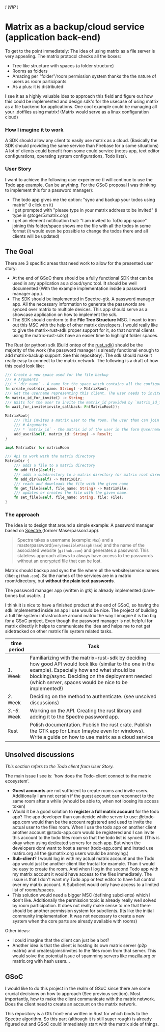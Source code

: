 _! WIP !_
# Matrix as a backup/cloud service (application back-end)

To get to the point immediately: The idea of using matrix as a file server is very appealing. The matrix protocol checks all the boxes:
 - Tree like structure with spaces (a folder structure)
 - Rooms as folders
 - Amazing per "folder"/room permission system thanks the the nature of users as room participants
 - As a plus: it is distributed

I see it as a highly valuable idea to approach this field and figure out how this could be implemented and design sdk's for the usecase of using matrix as a file backend for applications.
One cool example could be managing all your .dotfiles using matrix! (Matrix would serve as a linux configuration cloud)

### How I imagine it to work
A SDK should allow any client to easily use matrix as a cloud. (Basically the SDK should providing the same service than Firebase for a some situations)
A lot of clients could benefit from some could service (notes app, text editor configurations, operating system configurations, Todo lists).

### User Story

I want to achieve the following user experience (I will continue to use the Todo app example. Can be anything. For the GSoC proposal I was thinking to implement this for a password manager):

 - The todo app gives me the option: "sync and backup your todos using matrix" (I click on it)
 - I get prompted with "please type in your matrix address to be invited" (i type in @toger5:matrix.org)
 - I get an element notification that: "I am invited to ToDo app space" joining this folder/space shows me the file with all the todos in some format (it would even be possible to change the todos there and all clients will be updated)
## The Goal
There are 3 specific areas that need work to allow for the presented user story:
 - At the end of GSoC there should be a fully functional SDK that can be used in any application as a cloud/sync tool. It should be well documented (With the example implementation inside a password manager app.).
 - The SDK should be implemented in Spectre-gtk. A password manager app. All the necessary information to generate the passwords are synced over matrix to multiple devices. This app should serve as a showcase application on how to implement the sdk.
 - The SDK should conform to the __File Tree Structure__ MSC. I want to iron out this MSC with the help of other matrix developers. I would really like to give the matrix-rust-sdk proper support for it, so that normal clients using the matrix-rust-sdk have an easier time to highlight folder spaces.

The Rust (or python) sdk (Build ontop of the [rust_sdk](https://github.com/matrix-org/matrix-rust-sdk)) should be the majority of the work (the password manager is already functional enough to add matrix-backup support. See this repository). The sdk should make it really easy to connect to the matrix network. The following is a draft of how this could look like:
```rust
/// Create a new space used for the file backup
/// # Arguments
/// * `dir_name` - A name for the space which contains all the configuration
fn create_root(dir_name: String) -> MatrixRoot;
/// Get the username representing this client. The user needs to invite this username so that this client can access the matrix dir.
fn matrix_id_for_invite() -> String;
/// Waits for the user to invite the matrix_id provided by `matrix_id_for_invite`. After that invite the MatrixRoot directory can be accessed.
fn wait_for_invite(invite_callback: Fn(MatrixRoot));

MatrixRoot{
    /// This invites a matrix user to the room. The user than can join the room.and has access to the files in the directory when logged into matrix with any client.
    /// # Arguments
    /// * `matrix_id` - the matrix id of the user in the form @username:server.domain
    add_user(&self, matrix_id: String) -> Result;
}

impl MatrixDir for matrixRoom

/// Api to work with the matrix directory
MatrixDir {
    /// adds a file to a matrix directory
    fn add_file(&self);
    /// adds a subdirectory to a matrix directory (or matrix root directory)
    fn add_dir(&self) -> MatrixDir;
    /// reads and downloads the file with the given name
    fn get_file(&self, file_name: String) -> MatrixFile;
    /// updates or creates the file with the given name.
    fn set_file(&self, file_name: String, file: File);
}
```
### The approach
The idea is to design that around a simple example: A password manager based on [Spectre ](https://gitlab.com/spectre.app)(former Maserpassord.app). 
> Spectre takes a username (example: `Max`) and a masterpassword(`verySensiblePassphrase`) and the name of the associated website (`github.com`) and generates a password. This stateless approach allows to always have access to the passwords without an encrypted file that can be lost.

Matrix should backup and sync the file where all the website/service names (like: `github.com`). So the names of the services are in a matrix room/directory, but **without the plain text passwords**.

The password manager app (written in gtk) is already implemented (bare-bones but usable...)

I think it is nice to have a finished product at the end of GSoC, so having the sdk implemented inside an app I use would be nice. The project of building a full file system infrastructure around matrix the way I imagine it is too big for a GSoC project. Even though the password manager is not helpful for matrix directly it helps to communicate the idea and helps me to not get sidetracked on other matrix file system related tasks.

time period | Task
------------|-------
_1._ Week | Familiarizing with the matrix-rust-sdk by deciding how good API would look like (similar to the one in the example). Especially how and what should be blocking/async. Deciding on the deployment needed (which server, spaces would be nice to be implemented!)
_2._ Week | Deciding on the method to authenticate. (see unsolved discussions)
_3.-6._ Week | Working on the API. Creating the rust library and adding it to the Spectre password app.
Rest | Polish documentation. Publish the rust crate. Publish the GTK app for Linux (maybe even for windows). Write a guide on how to use matrix as a cloud service
## Unsolved discussions
_This section refers to the Todo client from User Story._

The main issue I see is: 'how does the Todo-client connect to the matrix ecosystem'.

- **Guest accounts** are not sufficient to create rooms and invite users. Additionally I am not certain if the guest account can reconnect to the same room after a while (whould be able to, when not loosing its access token)
 - Would it be a good solution to **register a full matrix account** for the todo app? The app developer than can decide whihc server to use: @<hash1>:todo-app.com would than be the account registered and used to invite the actual user to the files room. When I use the todo app on another client another account @<hash2>:todo-app.com would be registered and I can invite this account to the todo files room so that the todo list is synced. (This is okay when using dedicated servers for each app. But when the developers dont want to host a server (todo-app.com) and instad use matirx.org all the @<hash>:matrix.org users would be annoying.)
 - **Sub-client**? I would log in with my actual matrix account and the Todo app would just be another client like fractal for example. Than it would be easy to create the room. And when I log in the second Todo app with my matrix account it would have access to the files immediately. The issue is that I don't want my Todo app or text editor to have full control over my matrix account. A Subclient would only have access to a limited list of rooms/spaces.
 - This solution would need a bigger MSC (defining subclients) which I don't like. Additionally the permission topic is already really well solved by room participation. It does not really make sense to me that there should be another permission system for subclients. (Its like the initial community implementation. It was not necessary to create a new system when the core parts are already available with rooms)

Other ideas: 
 - I could imagine that the client can just be a bot? 
 - Another idea is that the client is hosting its own matrix server (p2p matrix) and creates/joins/invites to the files room from that server. This would solve the potential issue of spamming servers like mozilla.org or matrix.org with hash users...

## GSoC
I would like to do this project in the realm of GSoC since there are some crucial decisions on how to approach (See previous section). Most importantly, how to make the client communicate with the matrix network.
Does the client need to create an account on the matrix network.

This repository is a Gtk front-end written in Rust for which binds to the Spectre algorithm. So this part (although it is still super rough) is already figured out and GSoC could immediately start with the matrix side of things.